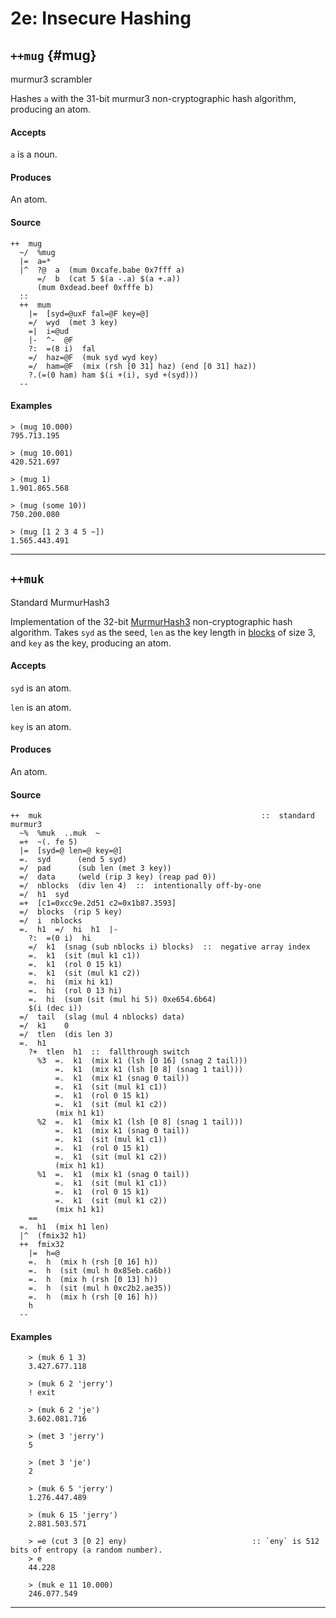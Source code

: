 # 2e: Insecure Hashing

## `++mug` {#mug}

murmur3 scrambler

Hashes `a` with the 31-bit murmur3 non-cryptographic hash algorithm, producing an atom.

#### Accepts

`a` is a noun.

#### Produces

An atom.

#### Source

```hoon
++  mug
  ~/  %mug
  |=  a=*
  |^  ?@  a  (mum 0xcafe.babe 0x7fff a)
      =/  b  (cat 5 $(a -.a) $(a +.a))
      (mum 0xdead.beef 0xfffe b)
  ::
  ++  mum
    |=  [syd=@uxF fal=@F key=@]
    =/  wyd  (met 3 key)
    =|  i=@ud
    |-  ^-  @F
    ?:  =(8 i)  fal
    =/  haz=@F  (muk syd wyd key)
    =/  ham=@F  (mix (rsh [0 31] haz) (end [0 31] haz))
    ?.(=(0 ham) ham $(i +(i), syd +(syd)))
  --
```

#### Examples

```
> (mug 10.000)
795.713.195
```

```
> (mug 10.001)
420.521.697
```

```
> (mug 1)
1.901.865.568
```

```
> (mug (some 10))
750.200.080
```

```
> (mug [1 2 3 4 5 ~])
1.565.443.491
```

---

## `++muk`

Standard MurmurHash3

Implementation of the 32-bit [MurmurHash3](https://en.wikipedia.org/wiki/MurmurHash#Algorithm) non-cryptographic hash algorithm. Takes `syd` as the seed, `len` as the key length in [blocks](urbit-docs/language/hoon/reference/stdlib/2c) of size 3, and `key` as the key, producing an atom.

#### Accepts

`syd` is an atom.

`len` is an atom.

`key` is an atom.

#### Produces

An atom.

#### Source

```hoon
++  muk                                                 ::  standard murmur3
  ~%  %muk  ..muk  ~
  =+  ~(. fe 5)
  |=  [syd=@ len=@ key=@]
  =.  syd      (end 5 syd)
  =/  pad      (sub len (met 3 key))
  =/  data     (weld (rip 3 key) (reap pad 0))
  =/  nblocks  (div len 4)  ::  intentionally off-by-one
  =/  h1  syd
  =+  [c1=0xcc9e.2d51 c2=0x1b87.3593]
  =/  blocks  (rip 5 key)
  =/  i  nblocks
  =.  h1  =/  hi  h1  |-
    ?:  =(0 i)  hi
    =/  k1  (snag (sub nblocks i) blocks)  ::  negative array index
    =.  k1  (sit (mul k1 c1))
    =.  k1  (rol 0 15 k1)
    =.  k1  (sit (mul k1 c2))
    =.  hi  (mix hi k1)
    =.  hi  (rol 0 13 hi)
    =.  hi  (sum (sit (mul hi 5)) 0xe654.6b64)
    $(i (dec i))
  =/  tail  (slag (mul 4 nblocks) data)
  =/  k1    0
  =/  tlen  (dis len 3)
  =.  h1
    ?+  tlen  h1  ::  fallthrough switch
      %3  =.  k1  (mix k1 (lsh [0 16] (snag 2 tail)))
          =.  k1  (mix k1 (lsh [0 8] (snag 1 tail)))
          =.  k1  (mix k1 (snag 0 tail))
          =.  k1  (sit (mul k1 c1))
          =.  k1  (rol 0 15 k1)
          =.  k1  (sit (mul k1 c2))
          (mix h1 k1)
      %2  =.  k1  (mix k1 (lsh [0 8] (snag 1 tail)))
          =.  k1  (mix k1 (snag 0 tail))
          =.  k1  (sit (mul k1 c1))
          =.  k1  (rol 0 15 k1)
          =.  k1  (sit (mul k1 c2))
          (mix h1 k1)
      %1  =.  k1  (mix k1 (snag 0 tail))
          =.  k1  (sit (mul k1 c1))
          =.  k1  (rol 0 15 k1)
          =.  k1  (sit (mul k1 c2))
          (mix h1 k1)
    ==
  =.  h1  (mix h1 len)
  |^  (fmix32 h1)
  ++  fmix32
    |=  h=@
    =.  h  (mix h (rsh [0 16] h))
    =.  h  (sit (mul h 0x85eb.ca6b))
    =.  h  (mix h (rsh [0 13] h))
    =.  h  (sit (mul h 0xc2b2.ae35))
    =.  h  (mix h (rsh [0 16] h))
    h
  --
```

#### Examples

```
    > (muk 6 1 3)
    3.427.677.118

    > (muk 6 2 'jerry')
    ! exit

    > (muk 6 2 'je')
    3.602.081.716

    > (met 3 'jerry')
    5

    > (met 3 'je')
    2

    > (muk 6 5 'jerry')
    1.276.447.489

    > (muk 6 15 'jerry')
    2.881.503.571

    > =e (cut 3 [0 2] eny)                            :: `eny` is 512 bits of entropy (a random number).
    > e
    44.228

    > (muk e 11 10.000)
    246.077.549
```

---

